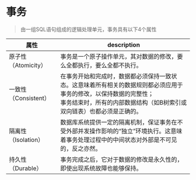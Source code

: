 # 事务
> 由一组SQL语句组成的逻辑处理单元，事务具有以下4个属性

属性|description
---|---
原子性（Atomicity）|事务是一个原子操作单元，其对数据的修改，要么全都执行，要么全都不执行。
一致性（Consistent）|在事务开始和完成时，数据都必须保持一致状态。这意味着所有相关的数据规则都必须应用于事务的修改，以保持数据的完整性；<br>事务结束时，所有的内部数据结构（如B树索引或双向链表）也都必须是正确的。
隔离性（Isolation）|数据库系统提供一定的隔离机制，保证事务在不受外部并发操作影响的“独立”环境执行。这意味着事务处理过程中的中间状态对外部是不可见的，反之亦然。
持久性（Durable）|事务完成之后，它对于数据的修改是永久性的，即使出现系统故障也能够保持。
